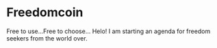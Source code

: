 # Freedomcoin
Free to use...Free to choose...
Helo! I am starting an agenda for freedom seekers from the world over.
